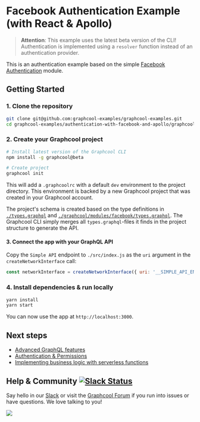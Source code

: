 # Facebook Authentication Example (with React & Apollo)

> **Attention**: This example uses the latest beta version of the CLI! Authentication is implemented using a `resolver` function instead of an authentication provider. 

This is an authentication example based on the simple [Facebook Authentication](https://github.com/graphcool/modules/tree/master/authentication/facebook) module.

## Getting Started

### 1. Clone the repository

```sh
git clone git@github.com:graphcool-examples/graphcool-examples.git
cd graphcool-examples/authentication-with-facebook-and-apollo/graphcool
```

### 2. Create your Graphcool project

```sh
# Install latest version of the Graphcool CLI
npm install -g graphcool@beta

# Create project
graphcool init
```

This will add a `.graphcoolrc` with a default `dev` environment to the project directory. This environment is backed by a new Graphcool project that was created in your Graphcool account.

The project's schema is created based on the type definitions in [`./types.graphql`](./types.graphql) and [`./graphcool/modules/facebook/types.graphql`](./graphcool/modules/facebook/types.graphql). The Graphcool CLI simply merges all `types.graphql`-files it finds in the project structure to generate the API.


#### 3. Connect the app with your GraphQL API

Copy the `Simple API` endpoint to `./src/index.js` as the `uri` argument in the `createNetworkInterface` call:

```js
const networkInterface = createNetworkInterface({ uri: '__SIMPLE_API_ENDPOINT__' })
```


### 4. Install dependencies & run locally

```sh
yarn install
yarn start 
```

You can now use the app at `http://localhost:3000`.


## Next steps

* [Advanced GraphQL features](https://www.graph.cool/docs/tutorials/advanced-features-eath7duf7d/)
* [Authentication & Permissions](https://www.graph.cool/docs/reference/authorization/overview-iegoo0heez/)
* [Implementing business logic with serverless functions](https://www.graph.cool/docs/reference/functions/overview-boo6uteemo/)


## Help & Community [![Slack Status](https://slack.graph.cool/badge.svg)](https://slack.graph.cool)

Say hello in our [Slack](http://slack.graph.cool/) or visit the [Graphcool Forum](https://www.graph.cool/forum) if you run into issues or have questions. We love talking to you!

![](http://i.imgur.com/5RHR6Ku.png)
